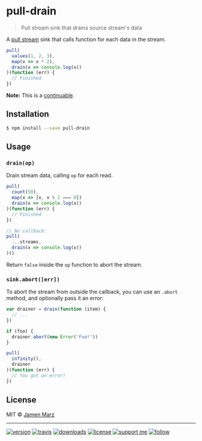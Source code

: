 # pull-drain

> Pull stream sink that drains source stream's data

A [pull stream](https://github.com/pull-stream/pull-stream) sink that calls function for each data in the stream.

```js
pull(
  values(1, 2, 3),
  map(x => x * 2),
  drain(x => console.log(x))
)(function (err) {
  // Finished
})
```

**Note:** This is a [continuable](https://github.com/pull-stream/pull-stream/pull/89).

## Installation

```sh
$ npm install --save pull-drain
```

## Usage

### `drain(op)`

Drain stream data, calling `op` for each read.

```js
pull(
  count(50),
  map(x => [x, x % 2 === 0])
  drain(x => console.log(x))
)(function (err) {
  // Finished
})

// No callback:
pull(
  ...streams,
  drain(x => console.log(x))
)()
```

Return `false` inside the `op` function to abort the stream.

### `sink.abort([err])`

To abort the stream from outside the callback, you can use an `.abort` method, and optionally pass it an error:

```js
var drainer = drain(function (item) {
  // ...
})

if (foo) {
  drainer.abort(new Error('Foo!'))
}

pull(
  infinity(),
  drainer
)(function (err) {
  // You got an error!
})
```

## License

MIT © [Jamen Marz](https://git.io/jamen)

---

[![version](https://img.shields.io/npm/v/pull-drain.svg?style=flat-square)][package] [![travis](https://img.shields.io/travis/jamen/pull-drain.svg?style=flat-square)](https://travis-ci.org/jamen/pull-drain) [![downloads](https://img.shields.io/npm/dt/pull-drain.svg?style=flat-square)][package] [![license](https://img.shields.io/npm/l/pull-drain.svg?style=flat-square)][package] [![support me](https://img.shields.io/badge/support%20me-paypal-green.svg?style=flat-square)](https://paypal.me/jamenmarz/5usd) [![follow](https://img.shields.io/github/followers/jamen.svg?style=social&label=Follow)](https://github.com/jamen)

[package]: https://npmjs.org/package/pull-drain
